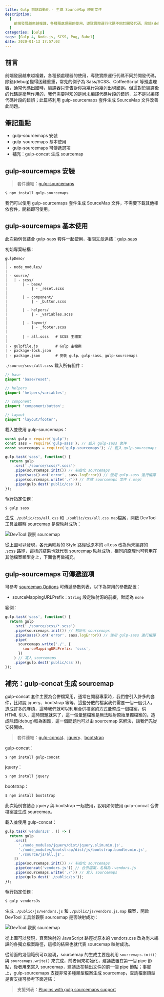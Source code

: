 ```yaml
---
title: Gulp 前端自動化 - 生成 SourceMap 映射文件
description:
  [
    前端發展越來越複雜，各種預處理器的使用，導致實際運行代碼不同於開發代碼，除錯(debug)變得困難重重，常見的例子為 Sass/SCSS、CoffeeScript 等預處理器，通常代碼出錯時，編譯器只會告訴你第幾行第幾列出現錯誤，但這對於編譯後的代碼是毫無作用的，我們需要得知的是尚未編譯代碼片段的錯誤，並不是以編譯代碼片段的錯誤；此篇將利用 gulp-sourcemaps 套件生成 SourceMap 文件改善此問題。,
  ]
categories: [Gulp]
tags: [Gulp 4, Node.js, SCSS, Pug, Babel]
date: 2020-01-13 17:57:03
---
```


## 前言

前端發展越來越複雜，各種預處理器的使用，導致實際運行代碼不同於開發代碼，除錯(debug)變得困難重重，常見的例子為 Sass/SCSS、CoffeeScript 等預處理器，通常代碼出錯時，編譯器只會告訴你第幾行第幾列出現錯誤，但這對於編譯後的代碼是毫無作用的，我們需要得知的是尚未編譯代碼片段的錯誤，並不是以編譯代碼片段的錯誤；此篇將利用 gulp-sourcemaps 套件生成 SourceMap 文件改善此問題。

## 筆記重點

- gulp-sourcemaps 安裝
- gulp-sourcemaps 基本使用
- gulp-sourcemaps 可傳遞選項
- 補充：gulp-concat 生成 sourcemap

## gulp-sourcemaps 安裝

> 套件連結：[gulp-sourcemaps](https://www.npmjs.com/package/gulp-sourcemaps)

```bash
$ npm install gulp-sourcemaps
```

我們可以使用 gulp-sourcemaps 套件生成 SourceMap 文件，不需要下載其他相依套件，開箱即可使用。

## gulp-sourcemaps 基本使用

<div class="note warning">此次範例會結合 gulp-sass 套件一起使用，相關文章連結：<a href="https://awdr74100.github.io/2019-12-31-gulp-gulpsass/">gulp-sass</a></div>

初始專案結構：

```plain
gulpDemo/
|
| - node_modules/
|
| - source/
|   | - scss/
|       | - base/
|           | - _reset.scss
|
|       | - component/
|           | - _button.scss
|
|       | - helpers/
|           | - _variables.scss
|
|       | - layout/
|           | - _footer.scss
|
|       | - all.scss   # SCSS 主檔案
|
| - gulpfile.js        # Gulp 主檔案
| - package-lock.json
| - package.json       # 安裝 gulp、gulp-sass、gulp-sourcemaps
```

`./source/scss/all.scss` 載入所有組件：

```scss
// base
@import 'base/reset';

// helpers
@import 'helpers/variables';

// component
@import 'component/button';

// layout
@import 'layout/footer';
```

載入並使用 gulp-sourcemaps：

```js
const gulp = require('gulp');
const sass = require('gulp-sass'); // 載入 gulp-sass 套件
const sourcemaps = require('gulp-sourcemaps'); // 載入 gulp-sourcemaps 套件

gulp.task('sass', function() {
  return gulp
    .src('./source/scss/*.scss')
    .pipe(sourcemaps.init()) // 初始化 sourcemaps
    .pipe(sass().on('error', sass.logError)) // 使用 gulp-sass 進行編譯
    .pipe(sourcemaps.write('./')) // 生成 sourcemaps 文件 (.map)
    .pipe(gulp.dest('public/css'));
});
```

執行指定任務：

```bash
$ gulp sass
```

生成 `./public/css/all.css` 和 `./public/css/all.css.map`檔案，開啟 DevTool 工具並觀察 sourcemap 是否映射成功：

<img src="https://i.imgur.com/C1e8h43.jpg" alt="DevTool 觀察 sourcemap">

從上圖可以發現，各元素映射的 Style 路徑從原本的 all.css 改為尚未編譯的 .scss 路徑，這樣的結果也就代表 sourcemap 映射成功，相同的原理也可套用在其他檔案類型身上，下面會再做補充。

## gulp-sourcemaps 可傳遞選項

可參考 [sourcemap Options](https://www.npmjs.com/package/gulp-sourcemaps#init-options) 可傳遞參數列表，以下為常用的參數配置：

- sourceMappingURLPrefix：`String`
  設定映射源的前綴，默認為 `none`

範例：

```js
gulp.task('sass', function() {
  return gulp
    .src('./source/scss/*.scss')
    .pipe(sourcemaps.init()) // 初始化 sourcemaps
    .pipe(sass().on('error', sass.logError)) // 使用 gulp-sass 進行編譯
    .pipe(
      sourcemaps.write('./', {
        sourceMappingURLPrefix: 'scss',
      })
    ) // 寫入 sourcemaps
    .pipe(gulp.dest('public/css'));
});
```

## 補充：gulp-concat 生成 sourcemap

gulp-concat 套件主要為合併檔案用，通常在開發專案時，我們會引入許多的套件，比如說 jquery、bootstrap 等等，這些分散的檔案我們需要一個一個引入，造成許多的麻煩，這時我們就可以利用合併檔案的方式彙整成一個檔案，供 HTML 引入，這時問題就來了，這一個彙整檔案是無法映射原始單獨檔案的，造成除錯(debug)較為困難，這一個問題也可以由 sourcemap 來解決，讓我們先從安裝開始。

> 套件連結：[gulp-concat](https://www.npmjs.com/package/gulp-concat)、[jquery](https://www.npmjs.com/package/jquery)、[bootstrap](https://www.npmjs.com/package/bootstrap)

gulp-concat：

```bash
$ npm install gulp-concat
```

jquery：

```bash
$ npm install jquery
```

bootstrap：

```bash
$ npm install bootstrap
```

此次範例會結合 jquery 與 bootstrap 一起使用，說明如何使用 gulp-concat 合併檔案並生成 sourcemap。

載入並使用 gulp-concat：

```js
gulp.task('vendorsJs', () => {
  return gulp
    .src([
      './node_modules/jquery/dist/jquery.slim.min.js',
      './node_modules/bootstrap/dist/js/bootstrap.bundle.min.js',
      './source/js/all.js',
    ])
    .pipe(sourcemaps.init()) // 初始化 sourcemaps
    .pipe(concat('vendors.js')) // 合併檔案，名稱為：vendors.js
    .pipe(sourcemaps.write('./')) // 寫入 sourcemaps
    .pipe(gulp.dest('./public/js'));
});
```

執行指定任務：

```bash
$ gulp vendorsJs
```

生成 `./public/js/vendors.js` 和 `./public/js/vendors.js.map` 檔案，開啟 DevTool 工具並觀察 sourcemap 是否映射成功：

<img src="https://i.imgur.com/jMPTkLZ.jpg" alt="DevTool 觀察 sourcemap">

從上圖可以發現，頁面映射的 JavaScript 路徑從原本的 vendors.css 改為尚未編譯的各獨立檔案路徑，這樣的結果也就代表 sourcemap 映射成功。

從前面的幾個範例可以發現，sourcemap 的生成主要是利用 `sourcemaps.init()` 與 `sourcemaps.write()` 來完成，前者用來初始化，建議放置在第一個 pipe 節點，後者用來寫入 sourcemap，建議放在輸出文件的前一個 pipe 節點；事實上，gulp-sourcemaps 支援非常多種類型檔案生成 sourcemap，查詢檔案類型是否支援可參考下面連結：

> 支援列表：[Plugins with gulp sourcemaps support](https://github.com/gulp-sourcemaps/gulp-sourcemaps/wiki/Plugins-with-gulp-sourcemaps-support)
